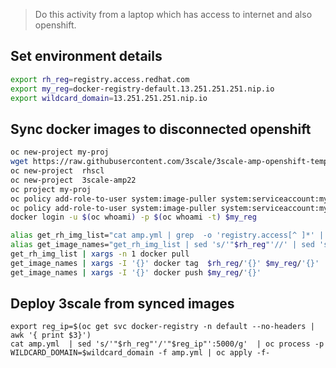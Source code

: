 > Do this activity from a laptop which has access to internet  and also openshift.
##  Set environment details
```sh
export rh_reg=registry.access.redhat.com
export my_reg=docker-registry-default.13.251.251.251.nip.io
export wildcard_domain=13.251.251.251.nip.io
```

##  Sync docker images to disconnected openshift
```sh
oc new-project my-proj
wget https://raw.githubusercontent.com/3scale/3scale-amp-openshift-templates/master/amp/amp.yml 
oc new-project  rhscl
oc new-project  3scale-amp22
oc project my-proj
oc policy add-role-to-user system:image-puller system:serviceaccount:my-proj:default -n 3scale-amp22
oc policy add-role-to-user system:image-puller system:serviceaccount:my-proj:default -n rhcsl
docker login -u $(oc whoami) -p $(oc whoami -t) $my_reg

alias get_rh_img_list="cat amp.yml | grep  -o 'registry.access[^ ]*' | sed -e 's/\"//'"
alias get_image_names="get_rh_img_list | sed 's/'"$rh_reg"'//' | sed 's/^\///g'"
get_rh_img_list | xargs -n 1 docker pull
get_image_names | xargs -I '{}' docker tag  $rh_reg/'{}' $my_reg/'{}'
get_image_names | xargs -I '{}' docker push $my_reg/'{}'
```
## Deploy 3scale from synced images
```
export reg_ip=$(oc get svc docker-registry -n default --no-headers | awk '{ print $3}')
cat amp.yml  | sed 's/'"$rh_reg"'/'"$reg_ip"':5000/g'  | oc process -p WILDCARD_DOMAIN=$wildcard_domain -f amp.yml | oc apply -f-
```

